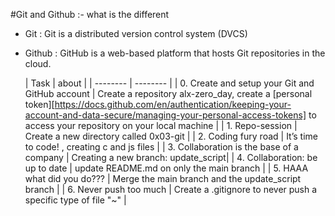 #Git and Github :-
what is the different
+ Git    :  Git is a distributed version control system (DVCS) 
+ Github :  GitHub is a web-based platform that hosts Git repositories in the cloud.

  | Task  | about |
| -------- | -------- |
| 0. Create and setup your Git and GitHub account    | Create a repository alx-zero_day, create a [personal token][https://docs.github.com/en/authentication/keeping-your-account-and-data-secure/managing-your-personal-access-tokens] to access your repository on your local machine  |
| 1. Repo-session    | Create a new directory called 0x03-git   |
| 2. Coding fury road    | It’s time to code! , creating c and js files   |
| 3. Collaboration is the base of a company     | Creating a new branch: update_script|
| 4. Collaboration: be up to date     | update README.md on only the main branch   |
| 5. HAAA what did you do???    | Merge the main branch and the update_script branch  |
| 6. Never push too much     | Create a .gitignore to never push a specific type of file "~"  |
